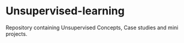 # Unsupervised-learning
Repository containing Unsupervised Concepts, Case studies and mini projects.
